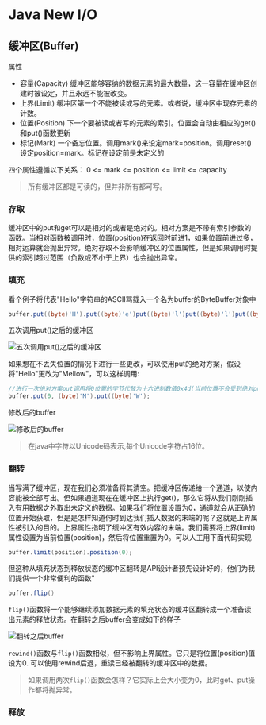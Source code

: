 # Java New I/O
## 缓冲区(Buffer)
属性
- 容量(Capacity)
缓冲区能够容纳的数据元素的最大数量，这一容量在缓冲区创建时被设定，并且永远不能被改变。
- 上界(Limit)
缓冲区第一个不能被读或写的元素。或者说，缓冲区中现存元素的计数。
- 位置(Position)
下一个要被读或者写的元素的索引。位置会自动由相应的get()和put()函数更新
- 标记(Mark)
一个备忘位置。调用mark()来设定mark=position。调用reset()设定position=mark。标记在设定前是未定义的

四个属性遵循以下关系：
0 <= mark <= position <= limit <= capacity

> 所有缓冲区都是可读的，但并非所有都可写。

### 存取
缓冲区中的put和get可以是相对的或者是绝对的。相对方案是不带有索引参数的函数。当相对函数被调用时，位置(position)在返回时前进1，如果位置前进过多，相对运算就会抛出异常。绝对存取不会影响缓冲区的位置属性，但是如果调用时提供的索引超过范围（负数或不小于上界）也会抛出异常。

### 填充
看个例子将代表"Hello"字符串的ASCII骂载入一个名为buffer的ByteBuffer对象中

```java
buffer.put((byte)'H').put((byte)'e')put((byte)'l')put((byte)'l')put((byte)'o');
```
五次调用put()之后的缓冲区

![五次调用put()之后的缓冲区](https://github.com/johnxue2013/docs/blob/master/images/2_3.jpg)

如果想在不丢失位置的情况下进行一些更改，可以使用put的绝对方案，假设将"Hello"更改为"Mellow"，可以这样调用:
```java
//进行一次绝对方案put调用将0位置的字节代替为十六进制数值0x4d(当前位置不会受到绝对put影响),将0x77放入当前位置并位置属性加一
buffer.put(0, (byte)'M').put((byte)'W');
```
修改后的buffer

![修改后的buffer](https://github.com/johnxue2013/docs/blob/master/images/2_4.jpg)

> 在java中字符以Unicode码表示,每个Unicode字符占16位。

### 翻转
当写满了缓冲区，现在我们必须准备将其清空。把缓冲区传递给一个通道，以使内容能被全部写出。但如果通道现在在缓冲区上执行get()，那么它将从我们刚刚插入有用数据之外取出未定义的数据。如果我们将位置设置为0，通道就会从正确的位置开始获取，但是是怎样知道何时到达我们插入数据的末端的呢？这就是上界属性被引入的目的。上界属性指明了缓冲区有效内容的末端。我们需要将上界(limit)属性设置为当前位置(position)，然后将位置重置为0。可以人工用下面代码实现
```java
buffer.limit(position).position(0);
```
但这种从填充状态到释放状态的缓冲区翻转是API设计者预先设计好的，他们为我们提供一个非常便利的函数"
```java
buffer.flip()
```

`flip()`函数将一个能够继续添加数据元素的填充状态的缓冲区翻转成一个准备读出元素的释放状态。在翻转之后buffer会变成如下的样子

![翻转之后buffer](https://github.com/johnxue2013/docs/blob/master/images/2_5.jpg)

`rewind()`函数与`flip()`函数相似，但不影响上界属性。它只是将位置(position)值设为0.
可以使用rewind后退，重读已经被翻转的缓冲区中的数据。

> 如果调用两次`flip()`函数会怎样？它实际上会大小变为0，此时get、put操作都将抛异常。

### 释放
